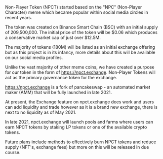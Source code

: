 Non-Player Token (NPCT) started based on the "NPC" (Non-Player Character) meme which became popular within social media circles in recent years.

The token was created on Binance Smart Chain (BSC) with an initial supply of 209,500,000.  The initial price of the token will be $0.06 which produces a conservative market cap of just over $12.5M. 

The majority of tokens (180M) will be listed as an initial exchange offering but as this project is in its infancy, more details about this will be available on our social media profiles. 
  
Unlike the vast majority of other meme coins, we have created a purpose for our token in the form of https://npct.exchange.  Non-Player Tokens will act as the primary governance token for the exchange.

https://npct.exchange is a fork of pancakeswap - an automated market maker (AMM) that will be fully launched in late 2021.  

At present, the Exchange feature on npct.exchange does work and users can add liquidity and trade however as it is a brand new exchange, there is next to no liquidity as of May 2021.

In late 2021, npct.exchange will launch pools and farms where users can earn NPCT tokens by staking LP tokens or one of the available crypto tokens.

Future plans include methods to effectively burn NPCT tokens and reduce supply (NFT's, exchange fees) but more on this will be released in due course.
